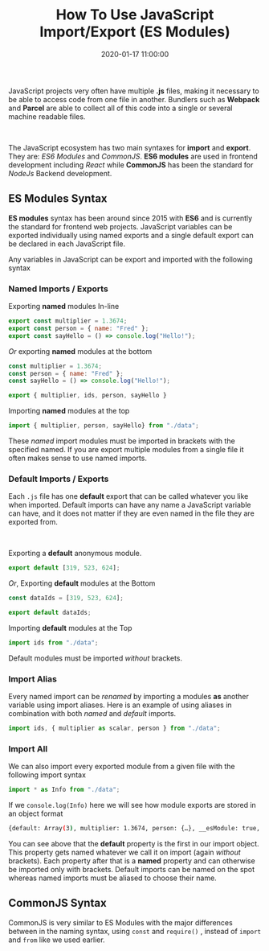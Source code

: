 ﻿---
title: How To Use JavaScript Import/Export (ES Modules)
date: "2020-01-17 11:00:00"
category: "JavaScript"
description: "Basic overview on how to import and export in JavaScript using the ES Modules and Common JS."
featuredImage: "./container.jpg"
tags: ["JavaScript", "Import/Export", "Methods"]

---

JavaScript projects very often have multiple **.js** files, making it necessary to be able to access code from one file in another. Bundlers such as **Webpack** and **Parcel** are able to collect all of this code into a single or several machine readable files.  

  &nbsp;  

The JavaScript ecosystem has two main syntaxes for **import** and **export**. They are: *ES6 Modules* and *CommonJS*. **ES6 modules** are used in frontend development including *React* while **CommonJS** has been the standard for *NodeJs* Backend development.

## ES Modules Syntax

**ES modules** syntax has been around since 2015 with **ES6** and is currently the standard for frontend web projects. JavaScript variables can be exported individually using named exports and a single default export can be declared in each JavaScript file.

Any variables in JavaScript can be export and imported with the following syntax

### Named Imports / Exports

Exporting **named** modules In-line

```javascript
export const multiplier = 1.3674;
export const person = { name: "Fred" };
export const sayHello = () => console.log("Hello!");
```

*Or* exporting **named** modules at the bottom

```javascript
const multiplier = 1.3674;
const person = { name: "Fred" };
const sayHello = () => console.log("Hello!");

export { multiplier, ids, person, sayHello }
```

Importing **named** modules at the top

```javascript
import { multiplier, person, sayHello} from "./data";
```

These *named* import modules must be imported in brackets with the specified named. If you are export multiple modules from a single file it often makes sense to use named imports.

### Default Imports / Exports

Each `.js` file has one **default** export that can be called whatever you like when imported. Default imports can have any name a JavaScript variable can have, and it does not matter if they are even named in the file they are exported from.

&nbsp;

Exporting a **default** anonymous module.

```javascript
export default [319, 523, 624];
```

*Or*, Exporting **default** modules at the Bottom

```javascript
const dataIds = [319, 523, 624];

export default dataIds;
```

Importing **default** modules at the Top

```javascript
import ids from "./data";
```

Default modules must be imported *without* brackets.

### Import Alias

Every named import can be *renamed* by importing a modules **as** another variable using import aliases. Here is an example of using aliases in combination with both *named* and *default* imports.

```javascript
import ids, { multiplier as scalar, person } from "./data";
```

### Import All

We can also import every exported module from a given file with the following import syntax

```javascript
import * as Info from "./data";
```

If we `console.log(Info)` here we will see how module exports are stored in an object format

```bash
{default: Array(3), multiplier: 1.3674, person: {…}, __esModule: true, sayHello: ƒ}
```

You can see above that the **default** property is the first in our import object. This property gets named whatever we call it on import (again *without* brackets). Each property after that is a **named** property and can otherwise be imported only with brackets. Default imports can be named on the spot whereas named imports must be aliased to choose their name.

## CommonJS Syntax

CommonJS is very similar to ES Modules with the major differences between in the naming syntax, using `const` and `require()` , instead of `import` and `from` like we used earlier.